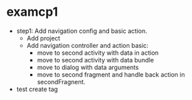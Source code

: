 # examcp1
- step1: Add navigation config and basic action.
   - Add project
   - Add navigation controller and action basic:
     - move to second activity with data in action
     - move to second activity with data bundle
     - move to dialog with data arguments
     - move to second fragment and handle back action in secondFragnent.
- test create tag
